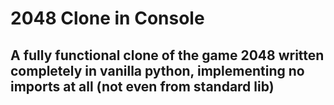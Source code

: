 # 2048 Clone in Console
## A fully functional clone of the game 2048 written completely in vanilla python, implementing no imports at all (not even from standard lib)

